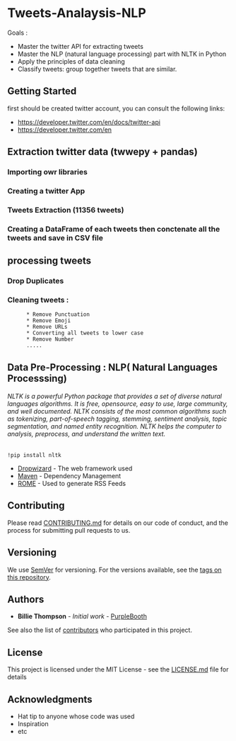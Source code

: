 # Tweets-Analaysis-NLP

Goals :
* Master the twitter API for extracting tweets
* Master the NLP (natural language processing) part with NLTK in Python
* Apply the principles of data cleaning
* Classify tweets: group together tweets that are similar.


## Getting Started
first should be created twitter account,
you can consult the following links: 
* https://developer.twitter.com/en/docs/twitter-api 
* https://developer.twitter.com/en



## Extraction twitter data (twwepy + pandas)
### Importing owr libraries
### Creating a twitter App
### Tweets Extraction (11356 tweets)
### Creating a DataFrame of each tweets then conctenate all the tweets and save in CSV file



## processing tweets

### Drop Duplicates
### Cleaning tweets :
          * Remove Punctuation
          * Remove Emoji
          * Remove URLs
          * Converting all tweets to lower case
          * Remove Number
          .....

## Data Pre-Processing : NLP( Natural Languages Processsing)
###### NLTK is a powerful Python package that provides a set of diverse natural languages algorithms. It is free, opensource, easy to use, large community, and well documented. NLTK consists of the most common algorithms such as tokenizing, part-of-speech tagging, stemming, sentiment analysis, topic segmentation, and named entity recognition. NLTK helps the computer to analysis, preprocess, and understand the written text.
````
!pip install nltk
````

* [Dropwizard](http://www.dropwizard.io/1.0.2/docs/) - The web framework used
* [Maven](https://maven.apache.org/) - Dependency Management
* [ROME](https://rometools.github.io/rome/) - Used to generate RSS Feeds

## Contributing

Please read [CONTRIBUTING.md](https://gist.github.com/PurpleBooth/b24679402957c63ec426) for details on our code of conduct, and the process for submitting pull requests to us.

## Versioning

We use [SemVer](http://semver.org/) for versioning. For the versions available, see the [tags on this repository](https://github.com/your/project/tags). 

## Authors

* **Billie Thompson** - *Initial work* - [PurpleBooth](https://github.com/PurpleBooth)

See also the list of [contributors](https://github.com/your/project/contributors) who participated in this project.

## License

This project is licensed under the MIT License - see the [LICENSE.md](LICENSE.md) file for details

## Acknowledgments

* Hat tip to anyone whose code was used
* Inspiration
* etc
